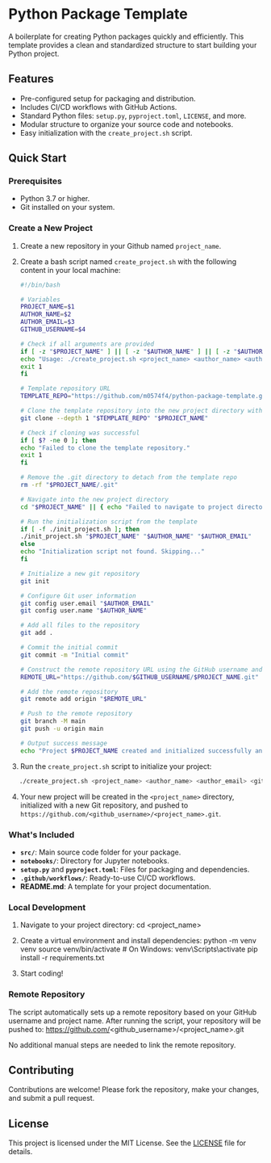 # Python Package Template

A boilerplate for creating Python packages quickly and efficiently. This template provides a clean and standardized structure to start building your Python project.

## Features

- Pre-configured setup for packaging and distribution.
- Includes CI/CD workflows with GitHub Actions.
- Standard Python files: `setup.py`, `pyproject.toml`, `LICENSE`, and more.
- Modular structure to organize your source code and notebooks.
- Easy initialization with the `create_project.sh` script.

## Quick Start

### Prerequisites

- Python 3.7 or higher.
- Git installed on your system.

### Create a New Project
1. Create a new repository in your Github named `project_name`.

2. Create a bash script named `create_project.sh` with the following content in your local machine:

   ```bash
   #!/bin/bash

   # Variables
   PROJECT_NAME=$1
   AUTHOR_NAME=$2
   AUTHOR_EMAIL=$3
   GITHUB_USERNAME=$4

   # Check if all arguments are provided
   if [ -z "$PROJECT_NAME" ] || [ -z "$AUTHOR_NAME" ] || [ -z "$AUTHOR_EMAIL" ] || [ -z "$GITHUB_USERNAME" ]; then
   echo "Usage: ./create_project.sh <project_name> <author_name> <author_email> <github_username>"
   exit 1
   fi

   # Template repository URL
   TEMPLATE_REPO="https://github.com/m0574f4/python-package-template.git"

   # Clone the template repository into the new project directory without git history
   git clone --depth 1 "$TEMPLATE_REPO" "$PROJECT_NAME"

   # Check if cloning was successful
   if [ $? -ne 0 ]; then
   echo "Failed to clone the template repository."
   exit 1
   fi

   # Remove the .git directory to detach from the template repo
   rm -rf "$PROJECT_NAME/.git"

   # Navigate into the new project directory
   cd "$PROJECT_NAME" || { echo "Failed to navigate to project directory"; exit 1; }

   # Run the initialization script from the template
   if [ -f ./init_project.sh ]; then
   ./init_project.sh "$PROJECT_NAME" "$AUTHOR_NAME" "$AUTHOR_EMAIL"
   else
   echo "Initialization script not found. Skipping..."
   fi

   # Initialize a new git repository
   git init

   # Configure Git user information
   git config user.email "$AUTHOR_EMAIL"
   git config user.name "$AUTHOR_NAME"

   # Add all files to the repository
   git add .

   # Commit the initial commit
   git commit -m "Initial commit"

   # Construct the remote repository URL using the GitHub username and project name
   REMOTE_URL="https://github.com/$GITHUB_USERNAME/$PROJECT_NAME.git"

   # Add the remote repository
   git remote add origin "$REMOTE_URL"

   # Push to the remote repository
   git branch -M main
   git push -u origin main

   # Output success message
   echo "Project $PROJECT_NAME created and initialized successfully and pushed to $REMOTE_URL."

   ```

3. Run the `create_project.sh` script to initialize your project:
```bash
   ./create_project.sh <project_name> <author_name> <author_email> <github_username>
   ```
4. Your new project will be created in the `<project_name>` directory, initialized with a new Git repository, and pushed to `https://github.com/<github_username>/<project_name>.git`.

### What's Included

- **`src/`**: Main source code folder for your package.
- **`notebooks/`**: Directory for Jupyter notebooks.
- **`setup.py`** and **`pyproject.toml`**: Files for packaging and dependencies.
- **`.github/workflows/`**: Ready-to-use CI/CD workflows.
- **README.md**: A template for your project documentation.

### Local Development

1. Navigate to your project directory:
   cd <project_name>

2. Create a virtual environment and install dependencies:
   python -m venv venv
   source venv/bin/activate  # On Windows: venv\\Scripts\\activate
   pip install -r requirements.txt

3. Start coding!

### Remote Repository

The script automatically sets up a remote repository based on your GitHub username and project name. After running the script, your repository will be pushed to:
https://github.com/<github_username>/<project_name>.git

No additional manual steps are needed to link the remote repository.

## Contributing

Contributions are welcome! Please fork the repository, make your changes, and submit a pull request.

## License

This project is licensed under the MIT License. See the [LICENSE](LICENSE) file for details.
